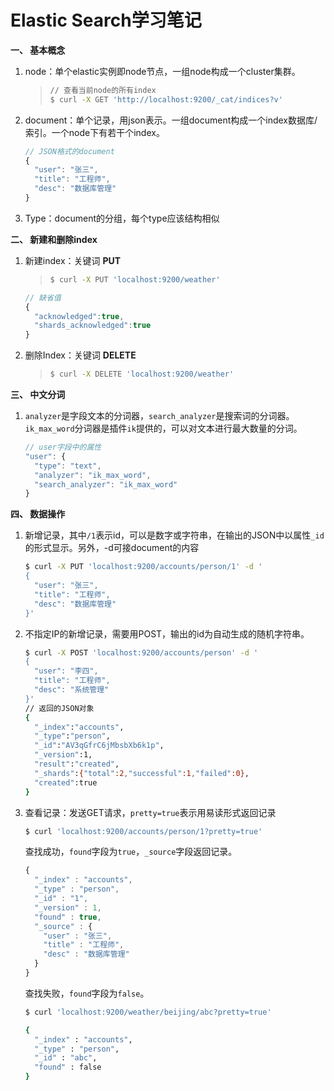 # Elastic Search学习笔记

**一、 基本概念**

1. node：单个elastic实例即node节点，一组node构成一个cluster集群。

   > ```bash
   > // 查看当前node的所有index
   > $ curl -X GET 'http://localhost:9200/_cat/indices?v'
   > ```

2. document：单个记录，用json表示。一组document构成一个index数据库/索引。一个node下有若干个index。

   ```javascript
   // JSON格式的document
   {
     "user": "张三",
     "title": "工程师",
     "desc": "数据库管理"
   }
   ```

3. Type：document的分组，每个type应该结构相似

**二、 新建和删除index**

1. 新建index：关键词 **PUT** 

   > ```bash
   > $ curl -X PUT 'localhost:9200/weather'
   > ```

   ```javascript
   // 缺省值
   {
     "acknowledged":true,
     "shards_acknowledged":true
   }
   ```

2. 删除Index：关键词 **DELETE**

   > ```bash
   > $ curl -X DELETE 'localhost:9200/weather'
   > ```

**三、 中文分词**

1. `analyzer`是字段文本的分词器，`search_analyzer`是搜索词的分词器。`ik_max_word`分词器是插件`ik`提供的，可以对文本进行最大数量的分词。

   ```javascript
   // user字段中的属性
   "user": {
     "type": "text",
     "analyzer": "ik_max_word",
     "search_analyzer": "ik_max_word"
   }
   ```

**四、 数据操作**

1. 新增记录，其中`/1`表示id，可以是数字或字符串，在输出的JSON中以属性`_id`的形式显示。另外，-d可接document的内容

   ```bash
   $ curl -X PUT 'localhost:9200/accounts/person/1' -d '
   {
     "user": "张三",
     "title": "工程师",
     "desc": "数据库管理"
   }' 
   ```

2. 不指定IP的新增记录，需要用POST，输出的id为自动生成的随机字符串。

   ```bash
   $ curl -X POST 'localhost:9200/accounts/person' -d '
   {
     "user": "李四",
     "title": "工程师",
     "desc": "系统管理"
   }'
   // 返回的JSON对象
   {
     "_index":"accounts",
     "_type":"person",
     "_id":"AV3qGfrC6jMbsbXb6k1p",
     "_version":1,
     "result":"created",
     "_shards":{"total":2,"successful":1,"failed":0},
     "created":true
   }
   ```

3. 查看记录：发送GET请求，`pretty=true`表示用易读形式返回记录

   ```bash
   $ curl 'localhost:9200/accounts/person/1?pretty=true'
   ```

   查找成功，`found`字段为`true`，`_source`字段返回记录。

   ```javascript
   {
     "_index" : "accounts",
     "_type" : "person",
     "_id" : "1",
     "_version" : 1,
     "found" : true,
     "_source" : {
       "user" : "张三",
       "title" : "工程师",
       "desc" : "数据库管理"
     }
   }
   ```

   查找失败，`found`字段为`false`。

   ```bash
   $ curl 'localhost:9200/weather/beijing/abc?pretty=true'
   
   {
     "_index" : "accounts",
     "_type" : "person",
     "_id" : "abc",
     "found" : false
   }
   ```

